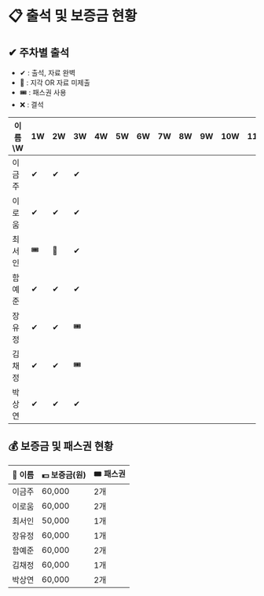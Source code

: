 # 📋 출석 및 보증금 현황

## ✔ 주차별 출석
- ✔ : 출석, 자료 완벽
- 🔺 : 지각 OR 자료 미제출
- 🎟️ : 패스권 사용
- ❌ : 결석

| 이름\W   | 1W | 2W | 3W | 4W | 5W | 6W | 7W | 8W | 9W | 10W | 11W | 12W | 13W | 14W |
|----------|----|----|----|----|----|----|----|----|----|-----|-----|-----|-----|-----|
| 이금주   |  ✔  |  ✔  |  ✔   |    |    |    |    |    |    |     |     |     |     |     |
| 이로움   | ✔   |  ✔  |   ✔  |    |    |    |    |    |    |     |     |     |     |     |
| 최서인   | 🎟️   | 🔺  |  ✔   |    |    |    |    |    |    |     |     |     |     |     |
| 함예준   |  ✔  | ✔   |   ✔  |    |    |    |    |    |    |     |     |     |     |     |
| 장유정   |  ✔  | ✔   |  🎟️  |    |    |    |    |    |    |     |     |     |     |     |
| 김채정   | ✔   | ✔   |  🎟️  |    |    |    |    |    |    |     |     |     |     |     |
| 박상연   |  ✔  | ✔   |   ✔  |    |    |    |    |    |    |     |     |     |     |     |


## 💰 보증금 및 패스권 현황
| 👤 이름   | 💵 보증금(원) | 🎟 패스권  |
|----------|--------------|----------|
| 이금주   | 60,000       | 2개      |
| 이로움   | 60,000       | 2개      |
| 최서인   | 50,000       | 1개      |
| 장유정   | 60,000       | 1개      |
| 함예준   | 60,000       | 2개      |
| 김채정   | 60,000       | 1개      |
| 박상연   | 60,000       | 2개      |
